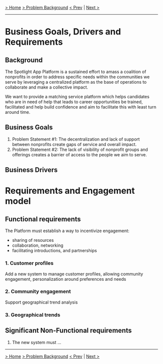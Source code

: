 [> Home](../README.md)   [> Problem Background](README.md)
[< Prev](README.md)  |  [Next >](1.2.StakeholderConcerns.md)

---

# Business Goals, Drivers and Requirements

## Background

The Spotlight App Platform is a sustained effort to amass a coalition of nonprofits in order to address specific needs within the communities we serve by leveraging a centralized platform as the base of operations to collaborate and make a collective impact.

We want to provide a matching service platform which helps candidates who are in need of help that leads to career
opportunities be trained, facilitated and help build confidence and aim to facilitate this with least turn around time.

## Business Goals

1. Problem Statement #1: The decentralization and lack of support between nonprofits create gaps of service and overall impact.
2. Problem Statement #2: The lack of visibility of nonprofit groups and offerings creates a barrier of access to the people we aim to serve.

## Business Drivers

# Requirements and Engagement model

## Functional requirements

The Platform must establish a way to incentivize engagement:
- sharing of resources
- collaboration, networking
- facilitating introductions, and partnerships

### 1. Customer profiles

Add a new system to manage customer profiles, allowing community
engagement, personalization around preferences and needs

### 2. Community engagement

Support geographical trend analysis

### 3. Geographical trends

## Significant Non-Functional requirements

1. The new system must ...

---

[> Home](../README.md)   [> Problem Background](README.md)
[< Prev](README.md)  |  [Next >](1.3.ArchitectureAnalysis.md)
